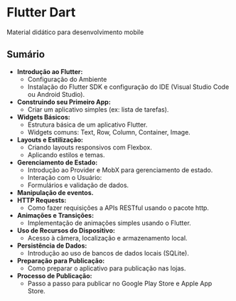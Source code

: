 # Flutter Dart

Material didático para desenvolvimento mobile

## Sumário
- **Introdução ao Flutter:**
  - Configuração do Ambiente
  - Instalação do Flutter SDK e configuração do IDE (Visual Studio Code ou Android Studio).
- **Construindo seu Primeiro App:**
  - Criar um aplicativo simples (ex: lista de tarefas).
- **Widgets Básicos:**
  - Estrutura básica de um aplicativo Flutter.
  - Widgets comuns: Text, Row, Column, Container, Image.
- **Layouts e Estilização:**
  - Criando layouts responsivos com Flexbox.
  - Aplicando estilos e temas.
- **Gerenciamento de Estado:**
  - Introdução ao Provider e MobX para gerenciamento de estado.
  - Interação com o Usuário:
  - Formulários e validação de dados.
- **Manipulação de eventos.**
- **HTTP Requests:**
  - Como fazer requisições a APIs RESTful usando o pacote http.
- **Animações e Transições:**
  - Implementação de animações simples usando o Flutter.
- **Uso de Recursos do Dispositivo:**
  - Acesso à câmera, localização e armazenamento local. 
- **Persistência de Dados:**
  - Introdução ao uso de bancos de dados locais (SQLite).
- **Preparação para Publicação:**
  - Como preparar o aplicativo para publicação nas lojas.
- **Processo de Publicação:**
  - Passo a passo para publicar no Google Play Store e Apple App Store.
